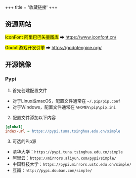 +++
title = '收藏链接'
+++

## 资源网站

<mark>IconFont 阿里巴巴矢量图库</mark> ➡ https://www.iconfont.cn/

<mark>Godot 游戏开发引擎</mark> ➡ https://godotengine.org/

## 开源镜像

### Pypi

1. 首先创建配置文件
- 对于Linux或macOS，配置文件通常在 `~/.pip/pip.conf`
- 对于Windows，配置文件通常在 `%HOME%\pip\pip.ini`

2. 配置文件添加以下内容
```ini
[global]
index-url = https://pypi.tuna.tsinghua.edu.cn/simple
```

3. 可选的Pip源
- 清华大学：`https://pypi.tuna.tsinghua.edu.cn/simple`
- 阿里云：`https://mirrors.aliyun.com/pypi/simple/`
- 中国科技大学：`https://pypi.mirrors.ustc.edu.cn/simple/`
- 豆瓣：`http://pypi.douban.com/simple/`